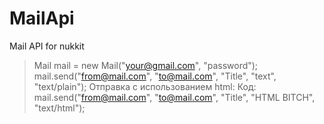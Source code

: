 # MailApi
Mail API for nukkit

> Mail mail = new Mail("your@gmail.com", "password");
> mail.send("from@mail.com", "to@mail.com", "Title", "text", "text/plain");
> Отправка с использованием html:
> Код:
> mail.send("from@mail.com", "to@mail.com", "Title", "HTML BITCH", "text/html");
